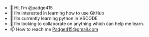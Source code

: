 - 👋 Hi, I’m @padge415
- 👀 I’m interested in learning how to use GitHub
- 🌱 I’m currently learning python in VSCODE
- 💞️ I’m looking to collaborate on anything which can help me learn.
- 📫 How to reach me Padge415@gmail.com
